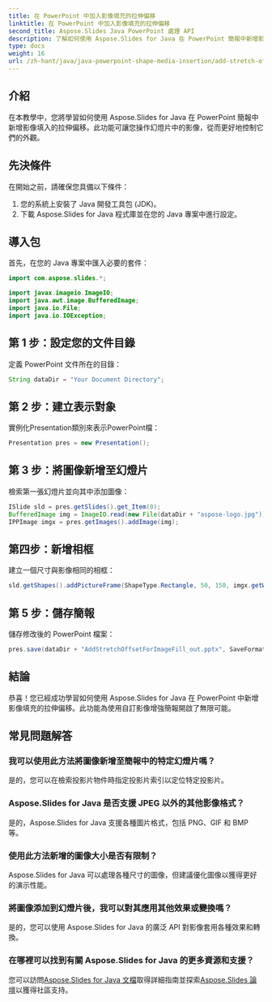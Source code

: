 ```yaml
---
title: 在 PowerPoint 中加入影像填充的拉伸偏移
linktitle: 在 PowerPoint 中加入影像填充的拉伸偏移
second_title: Aspose.Slides Java PowerPoint 處理 API
description: 了解如何使用 Aspose.Slides for Java 在 PowerPoint 簡報中新增影像填充的拉伸偏移。包括逐步教程。
type: docs
weight: 16
url: /zh-hant/java/java-powerpoint-shape-media-insertion/add-stretch-offset-image-fill-powerpoint/
---
```

## 介紹
在本教學中，您將學習如何使用 Aspose.Slides for Java 在 PowerPoint 簡報中新增影像填入的拉伸偏移。此功能可讓您操作幻燈片中的影像，從而更好地控制它們的外觀。
## 先決條件
在開始之前，請確保您具備以下條件：
1. 您的系統上安裝了 Java 開發工具包 (JDK)。
2. 下載 Aspose.Slides for Java 程式庫並在您的 Java 專案中進行設定。
## 導入包
首先，在您的 Java 專案中匯入必要的套件：
```java
import com.aspose.slides.*;

import javax.imageio.ImageIO;
import java.awt.image.BufferedImage;
import java.io.File;
import java.io.IOException;
```
## 第 1 步：設定您的文件目錄
定義 PowerPoint 文件所在的目錄：
```java
String dataDir = "Your Document Directory";
```
## 第 2 步：建立表示對象
實例化Presentation類別來表示PowerPoint檔：
```java
Presentation pres = new Presentation();
```
## 第 3 步：將圖像新增至幻燈片
檢索第一張幻燈片並向其中添加圖像：
```java
ISlide sld = pres.getSlides().get_Item(0);
BufferedImage img = ImageIO.read(new File(dataDir + "aspose-logo.jpg"));
IPPImage imgx = pres.getImages().addImage(img);
```
## 第四步：新增相框
建立一個尺寸與影像相同的相框：
```java
sld.getShapes().addPictureFrame(ShapeType.Rectangle, 50, 150, imgx.getWidth(), imgx.getHeight(), imgx);
```
## 第 5 步：儲存簡報
儲存修改後的 PowerPoint 檔案：
```java
pres.save(dataDir + "AddStretchOffsetForImageFill_out.pptx", SaveFormat.Pptx);
```

## 結論
恭喜！您已經成功學習如何使用 Aspose.Slides for Java 在 PowerPoint 中新增影像填充的拉伸偏移。此功能為使用自訂影像增強簡報開啟了無限可能。
## 常見問題解答
### 我可以使用此方法將圖像新增至簡報中的特定幻燈片嗎？
是的，您可以在檢索投影片物件時指定投影片索引以定位特定投影片。
### Aspose.Slides for Java 是否支援 JPEG 以外的其他影像格式？
是的，Aspose.Slides for Java 支援各種圖片格式，包括 PNG、GIF 和 BMP 等。
### 使用此方法新增的圖像大小是否有限制？
Aspose.Slides for Java 可以處理各種尺寸的圖像，但建議優化圖像以獲得更好的演示性能。
### 將圖像添加到幻燈片後，我可以對其應用其他效果或變換嗎？
是的，您可以使用 Aspose.Slides for Java 的廣泛 API 對影像套用各種效果和轉換。
### 在哪裡可以找到有關 Aspose.Slides for Java 的更多資源和支援？
您可以訪問[Aspose.Slides for Java 文檔](https://reference.aspose.com/slides/java/)取得詳細指南並探索[Aspose.Slides 論壇](https://forum.aspose.com/c/slides/11)以獲得社區支持。